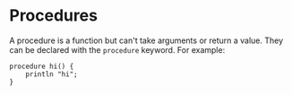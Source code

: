 # Procedures
A procedure is a function but can't take arguments or return a value. They can be declared with the `procedure` keyword. For example:

    procedure hi() {
        println "hi";
    }